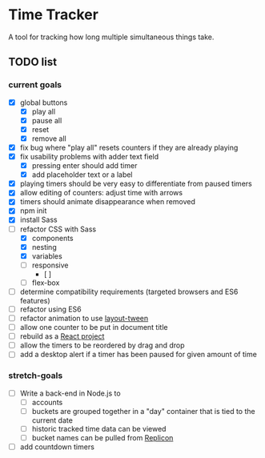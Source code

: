# Time Tracker

A tool for tracking how long multiple simultaneous things take.

## TODO list

### current goals
* [x] global buttons
	* [x] play all
	* [x] pause all
	* [x] reset
	* [x] remove all
* [x] fix bug where "play all" resets counters if they are already playing
* [x] fix usability problems with adder text field 
	* [x] pressing enter should add timer
	* [x] add placeholder text or a label
* [x] playing timers should be very easy to differentiate from paused timers
* [x] allow editing of counters: adjust time with arrows
* [x] timers should animate disappearance when removed
* [x] npm init
* [x] install Sass
* [ ] refactor CSS with Sass
	* [x] components
	* [x] nesting
	* [x] variables
	* [ ] responsive
		* [ ] 
	* [ ] flex-box
* [ ] determine compatibility requirements (targeted browsers and ES6 features)
* [ ] refactor using ES6
* [ ] refactor animation to use [layout-tween](https://www.npmjs.com/package/layout-tween)
* [ ] allow one counter to be put in document title
* [ ] rebuild as a [React project](https://github.com/mitchellDunaway/time-tracker)
* [ ] allow the timers to be reordered by drag and drop
* [ ] add a desktop alert if a timer has been paused for given amount of time

### stretch-goals
* [ ] Write a back-end in Node.js to
	* [ ] accounts
	* [ ] buckets are grouped together in a "day" container that is tied to the current date
	* [ ] historic tracked time data can be viewed
	* [ ] bucket names can be pulled from [Replicon](https://www.replicon.com/help-center/developers/)
* [ ] add countdown timers